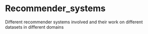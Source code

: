 # Recommender_systems
Different recommender systems involved  and their work on different datasets in different domains
